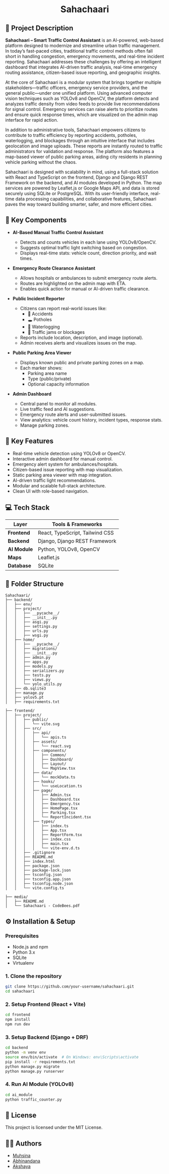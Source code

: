 <h1 align="center">Sahachaari</h1>


## 📘 Project Description

**Sahachaari – Smart Traffic Control Assistant** is an AI-powered, web-based platform designed to modernize and streamline urban traffic management. In today’s fast-paced cities, traditional traffic control methods often fall short in handling congestion, emergency movements, and real-time incident reporting. Sahachaari addresses these challenges by offering an intelligent dashboard that integrates AI-driven traffic analysis, real-time emergency routing assistance, citizen-based issue reporting, and geographic insights.

At the core of Sahachaari is a modular system that brings together multiple stakeholders—traffic officers, emergency service providers, and the general public—under one unified platform. Using advanced computer vision techniques such as YOLOv8 and OpenCV, the platform detects and analyzes traffic density from video feeds to provide live recommendations for signal control. Emergency services can raise alerts to prioritize routes and ensure quick response times, which are visualized on the admin map interface for rapid action.

In addition to administrative tools, Sahachaari empowers citizens to contribute to traffic efficiency by reporting accidents, potholes, waterlogging, and blockages through an intuitive interface that includes geolocation and image uploads. These reports are instantly routed to traffic administrators for validation and response. The platform also features a map-based viewer of public parking areas, aiding city residents in planning vehicle parking without the chaos.

Sahachaari is designed with scalability in mind, using a full-stack solution with React and TypeScript on the frontend, Django and Django REST Framework on the backend, and AI modules developed in Python. The map services are powered by Leaflet.js or Google Maps API, and data is stored securely using SQLite or PostgreSQL. With its user-friendly interface, real-time data processing capabilities, and collaborative features, Sahachaari paves the way toward building smarter, safer, and more efficient cities.

## 🧩 Key Components

- **AI-Based Manual Traffic Control Assistant**
  - Detects and counts vehicles in each lane using YOLOv8/OpenCV.
  - Suggests optimal traffic light switching based on congestion.
  - Displays real-time stats: vehicle count, direction priority, and wait times.

- **Emergency Route Clearance Assistant**
  - Allows hospitals or ambulances to submit emergency route alerts.
  - Routes are highlighted on the admin map with ETA.
  - Enables quick action for manual or AI-driven traffic clearance.

- **Public Incident Reporter**
  - Citizens can report real-world issues like:
    - 🚧 Accidents
    - 🕳 Potholes
    - 🌊 Waterlogging
    - 🚦 Traffic jams or blockages
  - Reports include location, description, and image (optional).
  - Admin receives alerts and visualizes issues on the map.

- **Public Parking Area Viewer**
  - Displays known public and private parking zones on a map.
  - Each marker shows:
    - Parking area name
    - Type (public/private)
    - Optional capacity information

- **Admin Dashboard**
  - Central panel to monitor all modules.
  - Live traffic feed and AI suggestions.
  - Emergency route alerts and user-submitted issues.
  - View analytics: vehicle count history, incident types, response stats.
  - Manage parking zones.

## 🚀 Key Features

- Real-time vehicle detection using YOLOv8 or OpenCV.
- Interactive admin dashboard for manual control.
- Emergency alert system for ambulances/hospitals.
- Citizen-based issue reporting with map visualization.
- Static parking area viewer with map integration.
- AI-driven traffic light recommendations.
- Modular and scalable full-stack architecture.
- Clean UI with role-based navigation.

## 💻 Tech Stack

| Layer           | Tools & Frameworks                         |
|------------------|--------------------------------------------|
| **Frontend**      | React, TypeScript, Tailwind CSS            |
| **Backend**       | Django, Django REST Framework              |
| **AI Module**     | Python, YOLOv8, OpenCV                     |
| **Maps**          | Leaflet.js              |
| **Database**      | SQLite                         |

## 📁 Folder Structure

```
Sahachaari/
├── backend/
│   ├── env/
│   ├── project/
│   │   ├── __pycache__/
│   │   ├── __init__.py
│   │   ├── asgi.py
│   │   ├── settings.py
│   │   ├── urls.py
│   │   ├── wsgi.py
│   ├── home/
│   │   ├── __pycache__/
│   │   ├── migrations/
│   │   ├── __init__.py
│   │   ├── admin.py
│   │   ├── apps.py
│   │   ├── models.py
│   │   ├── serializers.py
│   │   ├── tests.py
│   │   ├── views.py
│   │   └── yolo_utils.py
│   ├── db.sqlite3
│   ├── manage.py
│   ├── yolov5.pt
│   ├── requirements.txt

├── frontend/
│   ├── project/
│   │   ├── public/
│   │   │   └── vite.svg
│   │   ├── src/
│   │   │   ├── api/
│   │   │   │   └── apis.ts
│   │   │   ├── assets/
│   │   │   │   └── react.svg
│   │   │   ├── components/
│   │   │   │   ├── Common/
│   │   │   │   ├── Dashboard/
│   │   │   │   ├── Layout/
│   │   │   │   └── MapView.tsx
│   │   │   ├── data/
│   │   │   │   └── mockData.ts
│   │   │   ├── hooks/
│   │   │   │   └── useLocation.ts
│   │   │   ├── page/
│   │   │   │   ├── Admin.tsx
│   │   │   │   ├── Dashboard.tsx
│   │   │   │   ├── Emergency.tsx
│   │   │   │   ├── HomePage.tsx
│   │   │   │   ├── Parking.tsx
│   │   │   │   └── ReportIncident.tsx
│   │   │   ├── types/
│   │   │   │   ├── index.ts
│   │   │   │   ├── App.tsx
│   │   │   │   ├── ReportForm.tsx
│   │   │   │   ├── index.css
│   │   │   │   ├── main.tsx
│   │   │   │   └── vite-env.d.ts
│   │   ├── .gitignore
│   │   ├── README.md
│   │   ├── index.html
│   │   ├── package.json
│   │   ├── package-lock.json
│   │   ├── tsconfig.json
│   │   ├── tsconfig.app.json
│   │   ├── tsconfig.node.json
│   │   └── vite.config.ts

├── media/
│   ├── README.md
│   └── Sahachaari - CodeBees.pdf

```

## ⚙️ Installation & Setup

### Prerequisites

- Node.js and npm
- Python 3.x
- SQLite
- Virtualenv

### 1. Clone the repository

```bash
git clone https://github.com/your-username/sahachaari.git
cd sahachaari
```

### 2. Setup Frontend (React + Vite)

```bash
cd frontend
npm install
npm run dev
```

### 3. Setup Backend (Django + DRF)

```bash
cd backend
python -m venv env
source env/bin/activate  # On Windows: env\Scripts\activate
pip install -r requirements.txt
python manage.py migrate
python manage.py runserver
```

### 4. Run AI Module (YOLOv8)

```bash
cd ai_module
python traffic_counter.py
```



## 📜 License

This project is licensed under the MIT License.

## 🙋‍♀️ Authors

- [Muhsina](https://github.com/muhsina419)
- [Abhinandana](https://github.com/abhinandu790)
- [Akshaya](https://github.com/akshaya-smohan)
